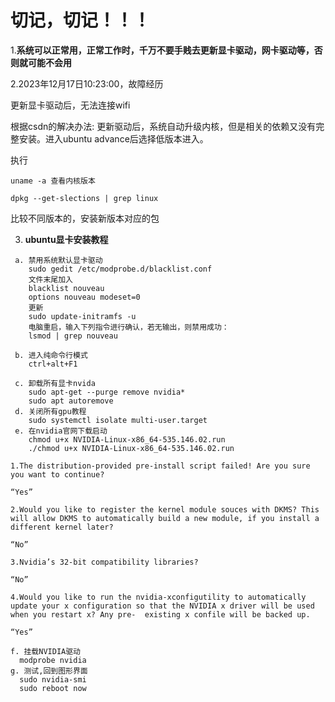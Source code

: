 # **切记，切记！！！**

1.**系统可以正常用，正常工作时，千万不要手贱去更新显卡驱动，网卡驱动等，否则就可能不会用**



2.2023年12月17日10:23:00，故障经历

  更新显卡驱动后，无法连接wifi

  根据csdn的解决办法: 更新驱动后，系统自动升级内核，但是相关的依赖又没有完整安装。进入ubuntu advance后选择低版本进入。

执行

```shell
uname -a 查看内核版本

dpkg --get-slections | grep linux
```

比较不同版本的，安装新版本对应的包

3. **ubuntu显卡安装教程**
```
 a. 禁用系统默认显卡驱动
    sudo gedit /etc/modprobe.d/blacklist.conf
    文件末尾加入
    blacklist nouveau
    options nouveau modeset=0
    更新
    sudo update-initramfs -u
    电脑重启，输入下列指令进行确认，若无输出，则禁用成功：
    lsmod | grep nouveau

 b. 进入纯命令行模式
    ctrl+alt+F1

 c. 卸载所有显卡nvida
    sudo apt-get --purge remove nvidia*
    sudo apt autoremove
 d. 关闭所有gpu教程
    sudo systemctl isolate multi-user.target
 e. 在nvidia官网下载启动
    chmod u+x NVIDIA-Linux-x86_64-535.146.02.run
    ./chmod u+x NVIDIA-Linux-x86_64-535.146.02.run
  ```
    1.The distribution-provided pre-install script failed! Are you sure you want to continue? 

    “Yes”

    2.Would you like to register the kernel module souces with DKMS? This will allow DKMS to automatically build a new module, if you install a different kernel later?

    “No”

    3.Nvidia’s 32-bit compatibility libraries?

    “No”

    4.Would you like to run the nvidia-xconfigutility to automatically update your x configuration so that the NVIDIA x driver will be used when you restart x? Any pre-  existing x confile will be backed up. 

    “Yes”
  ```
 f. 挂载NVIDIA驱动
    modprobe nvidia
 g. 测试,回到图形界面
    sudo nvidia-smi
    sudo reboot now 
```
